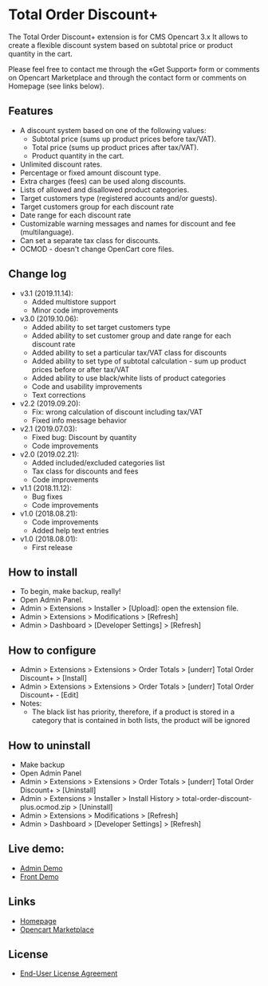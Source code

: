 # Total Order Discount+

The Total Order Discount+ extension is for CMS Opencart 3.x It allows to create a flexible discount system based on subtotal price or product quantity in the cart.

Please feel free to contact me through the «Get Support» form or comments on Opencart Marketplace and through the contact form or comments on Homepage (see links below).

## Features
* A discount system based on one of the following values:
  * Subtotal price (sums up product prices before tax/VAT).
  * Total price (sums up product prices after tax/VAT).
  * Product quantity in the cart.
* Unlimited discount rates.
* Percentage or fixed amount discount type.
* Extra charges (fees) can be used along discounts.
* Lists of allowed and disallowed product categories.
* Target customers type (registered accounts and/or guests).
* Target customers group for each discount rate
* Date range for each discount rate
* Customizable warning messages and names for discount and fee (multilanguage).
* Can set a separate tax class for discounts.
* OCMOD - doesn't change OpenCart core files.

## Change log
* v3.1 (2019.11.14):
  * Added multistore support
  * Minor code improvements
* v3.0 (2019.10.06):
  * Added ability to set target customers type
  * Added ability to set customer group and date range for each discount rate
  * Added ability to set a particular tax/VAT class for discounts
  * Added ability to set type of subtotal calculation - sum up product prices before or after tax/VAT
  * Added ability to use black/white lists of product categories
  * Code and usability improvements
  * Text corrections
* v2.2 (2019.09.20):
  * Fix: wrong calculation of discount including tax/VAT
  * Fixed info message behavior
* v2.1 (2019.07.03):
  * Fixed bug: Discount by quantity
  * Code improvements
* v2.0 (2019.02.21):
  * Added included/excluded categories list
  * Tax class for discounts and fees
  * Code improvements
* v1.1 (2018.11.12):
  * Bug fixes
  * Code improvements
* v1.0 (2018.08.21):
  * Code improvements
  * Added help text entries
* v1.0 (2018.08.01):
  * First release

## How to install
* To begin, make backup, really!
* Open Admin Panel.
* Admin > Extensions > Installer > [Upload]: open the extension file.
* Admin > Extensions > Modifications > [Refresh]
* Admin > Dashboard > [Developer Settings] > [Refresh]

## How to configure
* Admin > Extensions > Extensions > Order Totals > [underr] Total Order Discount+ > [Install]
* Admin > Extensions > Extensions > Order Totals > [underr] Total Order Discount+ - [Edit]
* Notes:
  * The black list has priority, therefore, if a product is stored in a category that is contained in both lists, the product will be ignored

## How to uninstall
* Make backup
* Open Admin Panel
* Admin > Extensions > Extensions > Order Totals > [underr] Total Order Discount+ > [Uninstall]
* Admin > Extensions > Installer > Install History > total-order-discount-plus.ocmod.zip > [Uninstall]
* Admin > Extensions > Modifications > [Refresh]
* Admin > Dashboard > [Developer Settings] > [Refresh]

## Live demo:
  * [Admin Demo](http://ocmod.freevar.com/oc3020/a/admin/index.php?route=extension/total/order_discount)
  * [Front Demo](http://ocmod.freevar.com/oc3020/a)

## Links
* [Homepage](https://underr.space/notes/projects/project-011.html)
* [Opencart Marketplace](https://www.opencart.com/index.php?route=marketplace/extension/info&extension_id=35103)

## License
* [End-User License Agreement](https://raw.githubusercontent.com/underr-ua/ocmod3-total-order-discount-plus/master/EULA.txt)
